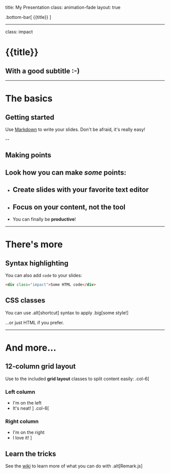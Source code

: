title: My Presentation
class: animation-fade
layout: true

<!-- This slide will serve as the base layout for all your slides -->

.bottom-bar[
{{title}}
]

---

class: impact

# {{title}}

## With a good subtitle :-)

---

# The basics

## Getting started

Use [Markdown](https://github.com/adam-p/markdown-here/wiki/Markdown-Cheatsheet) to write your slides. Don't be afraid, it's really easy!

--

## Making points

## Look how you can make _some_ points:

- ## Create slides with your **favorite text editor**

- ## Focus on your **content**, not the tool

- You can finally be **productive**!

---

# There's more

## Syntax highlighting

You can also add `code` to your slides:

```html
<div class="impact">Some HTML code</div>
```

## CSS classes

You can use .alt[shortcut] syntax to apply .big[some style!]

...or just <span class="alt">HTML</span> if you prefer.

---

# And more...

## 12-column grid layout

Use to the included **grid layout** classes to split content easily:
.col-6[

### Left column

- I'm on the left
- It's neat!
  ]
  .col-6[

### Right column

- I'm on the right
- I love it!
  ]

## Learn the tricks

See the [wiki](https://github.com/gnab/remark/wiki) to learn more of what you can do with .alt[Remark.js]
